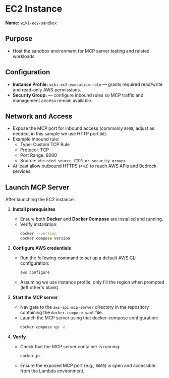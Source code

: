# EC2 Instance

**Name:** `wiki-ec2-sandbox`

## Purpose
- Host the sandbox environment for MCP server testing and related workloads.

## Configuration
- **Instance Profile:** `wiki-ec2-execution-role` — grants required read/write and read-only AWS permissions.
- **Security Group:** — configure inbound rules so MCP traffic and management access remain available.

## Network and Access
- Expose the MCP port for inbound access (commonly `8000`, adjust as needed, in this sample we use HTTP port `80`).
- Example inbound rule:
  - Type: Custom TCP Rule
  - Protocol: TCP
  - Port Range: 8000
  - Source: `<trusted source CIDR or security group>`
- At least allow outbound HTTPS (`443`) to reach AWS APIs and Bedrock services.

## Launch MCP Server

After launching the EC2 instance:

1. **Install prerequisites**
   - Ensure both **Docker** and **Docker Compose** are installed and running.
   - Verify installation:
     ```bash
     docker --version
     docker compose version
     ```

2. **Configure AWS credentials**
   - Run the following command to set up a default AWS CLI configuration:
     ```bash
     aws configure
     ```
   - Assuming we use instance profile, only fill the region when prompted (left other's blank).

3. **Start the MCP server**
   - Navigate to the `aws-api-mcp-server` directory in the repository containing the `docker-compose.yaml` file.
   - Launch the MCP server using that docker-compose configuration:
     ```bash
     docker compose up -d
     ```

4. **Verify**
   - Check that the MCP server container is running:
     ```bash
     docker ps
     ```
   - Ensure the exposed MCP port (e.g., `8000`) is open and accessible from the Lambda environment.